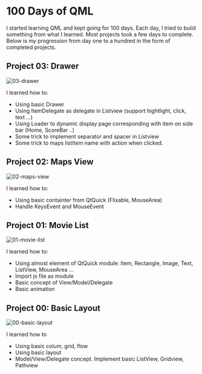 # 100 Days of QML
I started learning QML and kept going for 100 days. Each day, I tried to build something from what I learned. Most projects took a few days to complete.
Below is my progression from day one to a hundred in the form of completed projects.

## Project 03: Drawer
![03-drawer](https://media.giphy.com/media/UWse770wiGewftmfRL/giphy.gif)

I learned how to:

- Using basic Drawer
- Using ItemDelegate as delegate in Listview (support hightlight, click, text ...)
- Using Loader to dynamic display page corresponding with item on side bar (Home, ScoreBar ..)
- Some trick to implement separator and spacer in Listview
- Some trick to maps listItem name with action when clicked.

## Project 02: Maps View

![02-maps-view](https://media.giphy.com/media/WqLL4ownaXfhwb2cKm/giphy.gif)

I learned how to:

- Using basic containter from QtQuick (Flixable, MouseArea)
- Handle KeysEvent and MouseEvent


## Project 01: Movie List

![01-movie-list](https://media.giphy.com/media/Kx7LnpGV26CuuYL08F/giphy.gif)

I learned how to:

- Using almost element of QtQuick module: Item, Rectangle, Image, Text, ListView, MouseArea …
- Import js file as module
- Basic concept of View/Model/Delegate
- Basic animation

## Project 00: Basic Layout

![00-basic-layout](https://media.giphy.com/media/S8qsXkFNAWBEagsVBu/giphy.gif)

I learned how to

- Using basic colum, grid, flow
- Using basic layout
- Model/View/Delegate concept. Implement basic ListView, Gridview, Pathview